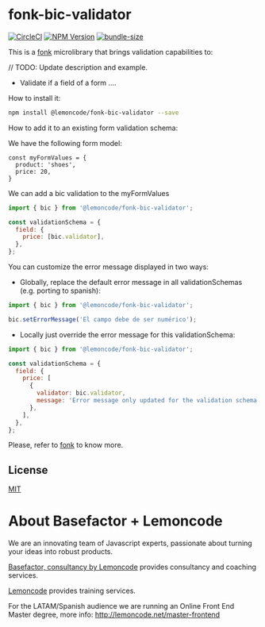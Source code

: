# fonk-bic-validator

[![CircleCI](https://badgen.net/github/status/Lemoncode/fonk-bic-validator/master?icon=circleci&label=circleci)](https://circleci.com/gh/Lemoncode/fonk-bic-validator/tree/master)
[![NPM Version](https://badgen.net/npm/v/@lemoncode/fonk-bic-validator?icon=npm&label=npm)](https://www.npmjs.com/package/@lemoncode/fonk-bic-validator)
[![bundle-size](https://badgen.net/bundlephobia/min/@lemoncode/fonk-bic-validator)](https://bundlephobia.com/result?p=@lemoncode/fonk-bic-validator)

This is a [fonk](https://github.com/Lemoncode/fonk) microlibrary that brings validation capabilities to:

// TODO: Update description and example.

- Validate if a field of a form ....

How to install it:

```bash
npm install @lemoncode/fonk-bic-validator --save
```

How to add it to an existing form validation schema:

We have the following form model:

```
const myFormValues = {
  product: 'shoes',
  price: 20,
}
```

We can add a bic validation to the myFormValues

```javascript
import { bic } from '@lemoncode/fonk-bic-validator';

const validationSchema = {
  field: {
    price: [bic.validator],
  },
};
```

You can customize the error message displayed in two ways:

- Globally, replace the default error message in all validationSchemas (e.g. porting to spanish):

```javascript
import { bic } from '@lemoncode/fonk-bic-validator';

bic.setErrorMessage('El campo debe de ser numérico');
```

- Locally just override the error message for this validationSchema:

```javascript
import { bic } from '@lemoncode/fonk-bic-validator';

const validationSchema = {
  field: {
    price: [
      {
        validator: bic.validator,
        message: 'Error message only updated for the validation schema',
      },
    ],
  },
};
```

Please, refer to [fonk](https://github.com/Lemoncode/fonk) to know more.

## License

[MIT](./LICENSE)

# About Basefactor + Lemoncode

We are an innovating team of Javascript experts, passionate about turning your ideas into robust products.

[Basefactor, consultancy by Lemoncode](http://www.basefactor.com) provides consultancy and coaching services.

[Lemoncode](http://lemoncode.net/services/en/#en-home) provides training services.

For the LATAM/Spanish audience we are running an Online Front End Master degree, more info: http://lemoncode.net/master-frontend
